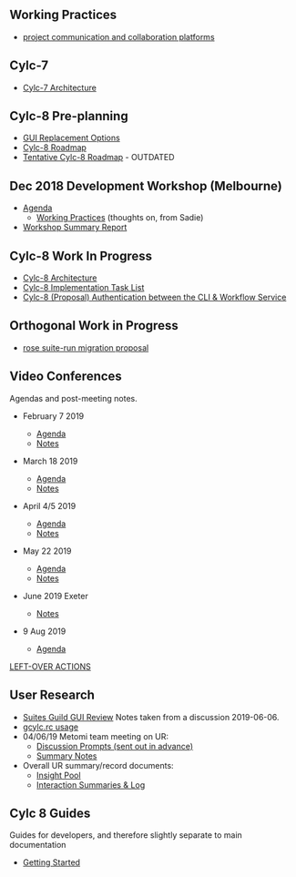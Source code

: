 
## Working Practices
- [project communication and collaboration platforms](project-collab.md)

## Cylc-7
- [Cylc-7 Architecture](cylc-7-architecture)

## Cylc-8 Pre-planning
- [GUI Replacement Options](gui-replacement-options)
- [Cylc-8 Roadmap](cylc-8-roadmap)
- [Tentative Cylc-8 Roadmap](cylc-8-roadmap) - OUTDATED

## Dec 2018 Development Workshop (Melbourne)
- [Agenda](dec-workshop-agenda)
  - [Working Practices](practices-prompts) (thoughts on, from Sadie)
- [Workshop Summary Report](dec-workshop-report)

## Cylc-8 Work In Progress
- [Cylc-8 Architecture](cylc-8-architecture)
- [Cylc-8 Implementation Task List](cylc-8-tasks)
- [Cylc-8 (Proposal) Authentication between the CLI & Workflow Service](proposal-workflow-authentication.md)

## Orthogonal Work in Progress
- [rose suite-run migration proposal](proposal-rose-suite-run.md)

## Video Conferences

Agendas and post-meeting notes.

- February 7 2019
  - [Agenda](meetings/vc-feb-2019-agenda.md)
  - [Notes](meetings/vc-feb-2019-summary.md)

- March 18 2019
  - [Agenda](meetings/vc-mar-2019-agenda.md)
  - [Notes](meetings/vc-mar-2019-summary.md)

- April 4/5 2019
  - [Agenda](meetings/vc-4-apr-2019-agenda.md)
  - [Notes](meetings/vc-4-apr-2019-summary.md)

- May 22 2019
  - [Agenda](meetings/vc-22-may-2019-agenda.md)
  - [Notes](meetings/vc-22-may-2019-summary.md)

- June 2019 Exeter
  - [Notes](meetings/exeter-jun-2019.md)

- 9 Aug 2019
  - [Agenda](meetings/vc-9-aug-2019-agenda.md)

[LEFT-OVER ACTIONS](meetings/left-over-actions.md)

## User Research
- [Suites Guild GUI Review](user-research/20190606-suites-guild-cylc-gui-review.md) Notes taken from a discussion 2019-06-06.
- [gcylc.rc usage](user-research/MO-gcylc-rc-report.md)
- 04/06/19 Metomi team meeting on UR:
  - [Discussion Prompts (sent out in advance)](user-research/ur-initiation-questions.md)
  - [Summary Notes](user-research/ur-meetings/ur-04-june-2019-summary.md)
- Overall UR summary/record documents:
  - [Insight Pool](user-research/ur-insight-pool.md)
  - [Interaction Summaries & Log](user-research/ur-interaction-summaries-log.md)

## Cylc 8 Guides
Guides for developers, and therefore slightly separate to main documentation
- [Getting Started](howto/environment.md)
